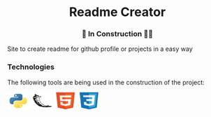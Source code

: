 <h1 align="center"> 
	Readme Creator
</h1>

<h3 align="center"> 
	🚧  In Construction 🔨🚧
</h3>

Site to create readme for github profile or projects in a easy way

### Technologies ​​

The following tools are being used in the construction of the project:

<div style="display: inline_block">

<img align="center" alt="Python" height="40" width="50" src="https://raw.githubusercontent.com/devicons/devicon/master/icons/python/python-original.svg">

<img align="center" alt="Flask" height="40" width="50" src="https://raw.githubusercontent.com/devicons/devicon/master/icons/flask/flask-original.svg">

<img align="center" alt="HTML" height="40" width="50" src="https://raw.githubusercontent.com/devicons/devicon/master/icons/html5/html5-original.svg">

<img align="center" alt="CSS" height="40" width="50" src="https://raw.githubusercontent.com/devicons/devicon/master/icons/css3/css3-original.svg">

</div>